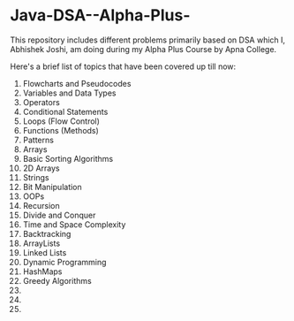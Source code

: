 # Java-DSA--Alpha-Plus-

This repository includes different problems primarily based on DSA which I, Abhishek Joshi, am doing during my Alpha Plus Course by Apna College.

Here's a brief list of topics that have been covered up till now:

1. Flowcharts and Pseudocodes
2. Variables and Data Types
3. Operators
4. Conditional Statements
5. Loops (Flow Control)
6. Functions (Methods)
7. Patterns
8. Arrays
9. Basic Sorting Algorithms
10. 2D Arrays
11. Strings
12. Bit Manipulation
13. OOPs
14. Recursion
15. Divide and Conquer
16. Time and Space Complexity
17. Backtracking
18. ArrayLists
19. Linked Lists
20. Dynamic Programming
21. HashMaps
22. Greedy Algorithms
23. 
24. 
25. 
